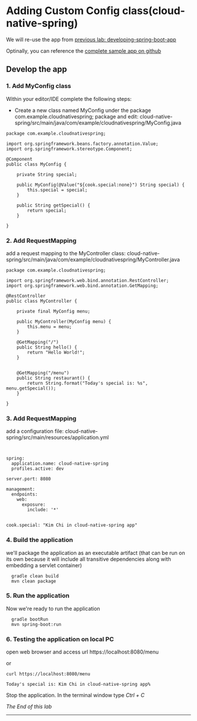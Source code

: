 # Adding Custom Config class(cloud-native-spring)
We will re-use the app from [previous lab: developing-spring-boot-app](lab-developing-spring-boot-app.md)

Optinally, you can reference the [complete sample app on github](https://github.com/myminseok/spring-cloud-sample/tree/master/lab-developing-spring-boot-app/complate)

## Develop the app

### 1. Add MyConfig class 
Within your editor/IDE complete the following steps:

- Create a new class named MyConfig under the package com.example.cloudnativespring;
 package and edit: cloud-native-spring/src/main/java/com/example/cloudnativespring/MyConfig.java
```
package com.example.cloudnativespring;

import org.springframework.beans.factory.annotation.Value;
import org.springframework.stereotype.Component;

@Component
public class MyConfig {

	private String special;

	public MyConfig(@Value("${cook.special:none}") String special) {
		this.special = special;
	}

	public String getSpecial() {
		return special;
	}

}
```


### 2. Add RequestMapping 
add a request mapping to the MyController class: cloud-native-spring/src/main/java/com/example/cloudnativespring/MyController.java

```
package com.example.cloudnativespring;

import org.springframework.web.bind.annotation.RestController;
import org.springframework.web.bind.annotation.GetMapping;

@RestController
public class MyController {

	private final MyConfig menu;

	public MyController(MyConfig menu) {
		this.menu = menu;
	}

    @GetMapping("/")
    public String hello() {
        return "Hello World!";
    }


	@GetMapping("/menu")
	public String restaurant() {
		return String.format("Today's special is: %s", menu.getSpecial());
	}

}

```
### 3. Add RequestMapping 
add a configuration file: cloud-native-spring/src/main/resources/application.yml

```


spring:
  application.name: cloud-native-spring
  profiles.active: dev

server.port: 8080

management:
  endpoints:
    web:
      exposure:
        include: '*'


cook.special: "Kim Chi in cloud-native-spring app"
```


### 4. Build the application
we'll package the application as an executable artifact (that can be run on its own because it will include all transitive dependencies along with embedding a servlet container)
```
  gradle clean build
  mvn clean package
```

### 5. Run the application
Now we're ready to run the application
```
  gradle bootRun
  mvn spring-boot:run
```

### 6. Testing the application on local PC
open web browser and access url https://localhost:8080/menu

or
```
curl https://localhost:8080/menu

Today's special is: Kim Chi in cloud-native-spring app%

```
Stop the application. In the terminal window type *Ctrl + C*

*The End of this lab*

---